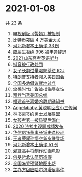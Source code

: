 # 2021-01-08

共 23 条

<!-- BEGIN -->
<!-- 最后更新时间 Fri Jan 08 2021 23:09:17 GMT+0800 (CST) -->

1. [电视剧版《赘婿》被抵制](https://www.zhihu.com/search?q=赘婿)
2. [比特币突破 4 万美金大关](https://www.zhihu.com/search?q=比特币)
3. [河北新增本土确诊 33 例](https://www.zhihu.com/search?q=河北新增)
4. [应届生拒绝 996 被申通辞退](https://www.zhihu.com/search?q=申通996)
5. [2021 山东高考英语听力](https://www.zhihu.com/search?q=山东高考听力)
6. [抖音被行政处罚](https://www.zhihu.com/search?q=抖音)
7. [女子长期过量喝奶茶进 ICU](https://www.zhihu.com/search?q=喝奶茶进icu)
8. [特朗普支持者闯入美国国会](https://www.zhihu.com/search?q=特朗普支持者)
9. [全国多地倡议就地过年](https://www.zhihu.com/search?q=就地过年)
10. [全棉时代广告被指侮辱女性](https://www.zhihu.com/search?q=全棉时代)
11. [拜登当选美国总统](https://www.zhihu.com/search?q=拜登)
12. [福建首张离婚冷静期通知书](https://www.zhihu.com/search?q=离婚冷静期)
13. [Angelababy 黄晓明回应小三传闻](https://www.zhihu.com/search?q=黄晓明baby)
14. [林书豪签约勇士发展联盟](https://www.zhihu.com/search?q=林书豪)
15. [女孩考第一被质疑后溺亡](https://www.zhihu.com/search?q=女孩考第一被质疑)
16. [2020 法考主观题成绩发布](https://www.zhihu.com/search?q=法考主观题成绩)
17. [华信信托董事长锤击总经理](https://www.zhihu.com/search?q=华信信托)
18. [王者荣耀孙悟空新皮肤登场](https://www.zhihu.com/search?q=孙悟空零号赤焰)
19. [河北新增本土确诊 51 例](https://www.zhihu.com/search?q=河北新增)
20. [灌篮高手将制作动画电影](https://www.zhihu.com/search?q=灌篮高手)
21. [何旻哲承认简历造假](https://www.zhihu.com/search?q=何旻哲简历)
22. [全国冻哭预警地图出炉](https://www.zhihu.com/search?q=全国冻哭预警)
23. [主办方回应哈尔滨漫展事件](https://www.zhihu.com/search?q=哈尔滨漫展)

<!-- END -->
